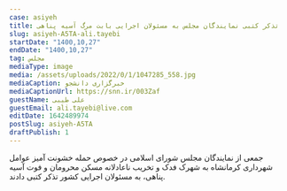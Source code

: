 ```yaml
--- 
case: asiyeh 
title: تذکر کتبی نمایندگان مجلس به مسئولان اجرایی بابت مرگ آسیه پناهی 
slug: asiyeh-A5TA-ali.tayebi 
startDate: "1400,10,27" 
endDate: "1400,10,27" 
tag: مجلس 
mediaType: image 
media: /assets/uploads/2022/0/1/1047285_558.jpg 
mediaCaption: خبرگزاری دانشجو 
mediaCaptionUrl: https://snn.ir/003Zaf 
guestName: علی طیبی 
guestEmail: ali.tayebi@live.com 
editDate: 1642489974 
postSlug: asiyeh-A5TA 
draftPublish: 1 
---
```

جمعی از نمایندگان مجلس شورای اسلامی در خصوص حمله خشونت آمیز عوامل شهرداری کرمانشاه به شهرک فدک و تخریب ناعادلانه مسکن محرومان و فوت آسیه پناهی، به مسئولان اجرایی کشور تذکر کتبی دادند.